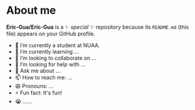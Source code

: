 # About me

**Eric-Gua/Eric-Gua** is a ✨ _special_ ✨ repository because its `README.md` (this file) appears on your GitHub profile.

- 🔭 I’m currently a student at NUAA.
- 🤣 I’m currently learning ...
- 👶 I’m looking to collaborate on ...
- 🤔 I’m looking for help with ...
- 💬 Ask me about ...
- 📫 How to reach me: ...
- 😄 Pronouns: ...
- ⚡ Fun fact: It's fun!
- 😭 ......
